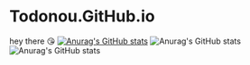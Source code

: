# Todonou.GitHub.io
hey there 😘
[![Anurag's GitHub stats](https://github-readme-stats.vercel.app/api?Todonou=anuraghazra)](https://github.com/anuraghazra/github-readme-stats)
![Anurag's GitHub stats](https://github-readme-stats.vercel.app/api?Todonou=anuraghazra&show_icons=true)
![Anurag's GitHub stats](https://github-readme-stats.vercel.app/api?Todonou=anuraghazra&show_icons=true&theme=radical)
